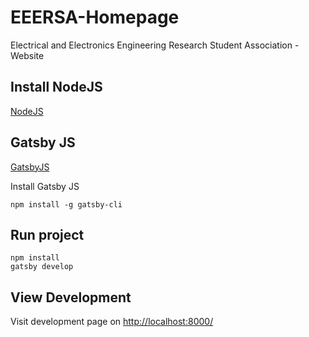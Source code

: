 # EEERSA-Homepage
Electrical and Electronics Engineering Research Student Association - Website

## Install NodeJS

[NodeJS](https://nodejs.org/en/)

## Gatsby JS

[GatsbyJS](https://www.gatsbyjs.com/docs/)

Install Gatsby JS
```
npm install -g gatsby-cli
```

## Run project

```
npm install
gatsby develop
```

## View Development
Visit development page on
[http://localhost:8000/](http://localhost:8000/)